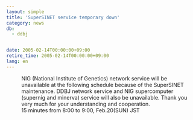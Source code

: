 ```yaml
---
layout: simple
title: 'SuperSINET service temporary down'
category: news
db:
  - ddbj


date: 2005-02-14T00:00:00+09:00
retire_time: 2005-02-14T00:00:00+09:00
lang: en
---
```


<dd>NIG (National Institute of Genetics) network service will be unavailable at the following schedule because of the SuperSINET maintenance. DDBJ network service and NIG supercomputer (supernig and minerva) service will also be unavailable. Thank you very much for your understanding and cooperation.
<dd>15 minutes from 8:00 to 9:00, Feb.20(SUN) JST</dd>
</dd>
